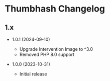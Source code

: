 # Thumbhash Changelog

## 1.x

- 1.0.1 (2024-09-10)
  - Upgrade Intervention Image to ^3.0
  - Removed PHP 8.0 support

- 1.0.0 (2023-10-31)
  - Initial release
